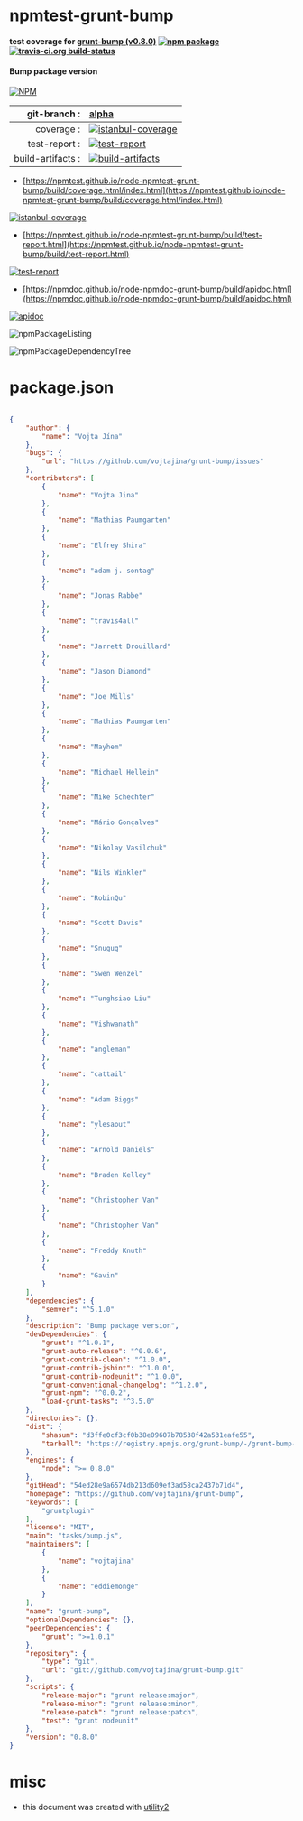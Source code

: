 # npmtest-grunt-bump

#### test coverage for  [grunt-bump (v0.8.0)](https://github.com/vojtajina/grunt-bump)  [![npm package](https://img.shields.io/npm/v/npmtest-grunt-bump.svg?style=flat-square)](https://www.npmjs.org/package/npmtest-grunt-bump) [![travis-ci.org build-status](https://api.travis-ci.org/npmtest/node-npmtest-grunt-bump.svg)](https://travis-ci.org/npmtest/node-npmtest-grunt-bump)

#### Bump package version

[![NPM](https://nodei.co/npm/grunt-bump.png?downloads=true&downloadRank=true&stars=true)](https://www.npmjs.com/package/grunt-bump)

| git-branch : | [alpha](https://github.com/npmtest/node-npmtest-grunt-bump/tree/alpha)|
|--:|:--|
| coverage : | [![istanbul-coverage](https://npmtest.github.io/node-npmtest-grunt-bump/build/coverage.badge.svg)](https://npmtest.github.io/node-npmtest-grunt-bump/build/coverage.html/index.html)|
| test-report : | [![test-report](https://npmtest.github.io/node-npmtest-grunt-bump/build/test-report.badge.svg)](https://npmtest.github.io/node-npmtest-grunt-bump/build/test-report.html)|
| build-artifacts : | [![build-artifacts](https://npmtest.github.io/node-npmtest-grunt-bump/glyphicons_144_folder_open.png)](https://github.com/npmtest/node-npmtest-grunt-bump/tree/gh-pages/build)|

- [https://npmtest.github.io/node-npmtest-grunt-bump/build/coverage.html/index.html](https://npmtest.github.io/node-npmtest-grunt-bump/build/coverage.html/index.html)

[![istanbul-coverage](https://npmtest.github.io/node-npmtest-grunt-bump/build/screenCapture.buildCi.browser.%252Ftmp%252Fbuild%252Fcoverage.lib.html.png)](https://npmtest.github.io/node-npmtest-grunt-bump/build/coverage.html/index.html)

- [https://npmtest.github.io/node-npmtest-grunt-bump/build/test-report.html](https://npmtest.github.io/node-npmtest-grunt-bump/build/test-report.html)

[![test-report](https://npmtest.github.io/node-npmtest-grunt-bump/build/screenCapture.buildCi.browser.%252Ftmp%252Fbuild%252Ftest-report.html.png)](https://npmtest.github.io/node-npmtest-grunt-bump/build/test-report.html)

- [https://npmdoc.github.io/node-npmdoc-grunt-bump/build/apidoc.html](https://npmdoc.github.io/node-npmdoc-grunt-bump/build/apidoc.html)

[![apidoc](https://npmdoc.github.io/node-npmdoc-grunt-bump/build/screenCapture.buildCi.browser.%252Ftmp%252Fbuild%252Fapidoc.html.png)](https://npmdoc.github.io/node-npmdoc-grunt-bump/build/apidoc.html)

![npmPackageListing](https://npmtest.github.io/node-npmtest-grunt-bump/build/screenCapture.npmPackageListing.svg)

![npmPackageDependencyTree](https://npmtest.github.io/node-npmtest-grunt-bump/build/screenCapture.npmPackageDependencyTree.svg)



# package.json

```json

{
    "author": {
        "name": "Vojta Jína"
    },
    "bugs": {
        "url": "https://github.com/vojtajina/grunt-bump/issues"
    },
    "contributors": [
        {
            "name": "Vojta Jina"
        },
        {
            "name": "Mathias Paumgarten"
        },
        {
            "name": "Elfrey Shira"
        },
        {
            "name": "adam j. sontag"
        },
        {
            "name": "Jonas Rabbe"
        },
        {
            "name": "travis4all"
        },
        {
            "name": "Jarrett Drouillard"
        },
        {
            "name": "Jason Diamond"
        },
        {
            "name": "Joe Mills"
        },
        {
            "name": "Mathias Paumgarten"
        },
        {
            "name": "Mayhem"
        },
        {
            "name": "Michael Hellein"
        },
        {
            "name": "Mike Schechter"
        },
        {
            "name": "Mário Gonçalves"
        },
        {
            "name": "Nikolay Vasilchuk"
        },
        {
            "name": "Nils Winkler"
        },
        {
            "name": "RobinQu"
        },
        {
            "name": "Scott Davis"
        },
        {
            "name": "Snugug"
        },
        {
            "name": "Swen Wenzel"
        },
        {
            "name": "Tunghsiao Liu"
        },
        {
            "name": "Vishwanath"
        },
        {
            "name": "angleman"
        },
        {
            "name": "cattail"
        },
        {
            "name": "Adam Biggs"
        },
        {
            "name": "ylesaout"
        },
        {
            "name": "Arnold Daniels"
        },
        {
            "name": "Braden Kelley"
        },
        {
            "name": "Christopher Van"
        },
        {
            "name": "Christopher Van"
        },
        {
            "name": "Freddy Knuth"
        },
        {
            "name": "Gavin"
        }
    ],
    "dependencies": {
        "semver": "^5.1.0"
    },
    "description": "Bump package version",
    "devDependencies": {
        "grunt": "^1.0.1",
        "grunt-auto-release": "^0.0.6",
        "grunt-contrib-clean": "^1.0.0",
        "grunt-contrib-jshint": "^1.0.0",
        "grunt-contrib-nodeunit": "^1.0.0",
        "grunt-conventional-changelog": "^1.2.0",
        "grunt-npm": "^0.0.2",
        "load-grunt-tasks": "^3.5.0"
    },
    "directories": {},
    "dist": {
        "shasum": "d3ffe0cf3cf0b38e09607b78538f42a531eafe55",
        "tarball": "https://registry.npmjs.org/grunt-bump/-/grunt-bump-0.8.0.tgz"
    },
    "engines": {
        "node": ">= 0.8.0"
    },
    "gitHead": "54ed28e9a6574db213d609ef3ad58ca2437b71d4",
    "homepage": "https://github.com/vojtajina/grunt-bump",
    "keywords": [
        "gruntplugin"
    ],
    "license": "MIT",
    "main": "tasks/bump.js",
    "maintainers": [
        {
            "name": "vojtajina"
        },
        {
            "name": "eddiemonge"
        }
    ],
    "name": "grunt-bump",
    "optionalDependencies": {},
    "peerDependencies": {
        "grunt": ">=1.0.1"
    },
    "repository": {
        "type": "git",
        "url": "git://github.com/vojtajina/grunt-bump.git"
    },
    "scripts": {
        "release-major": "grunt release:major",
        "release-minor": "grunt release:minor",
        "release-patch": "grunt release:patch",
        "test": "grunt nodeunit"
    },
    "version": "0.8.0"
}
```



# misc
- this document was created with [utility2](https://github.com/kaizhu256/node-utility2)
